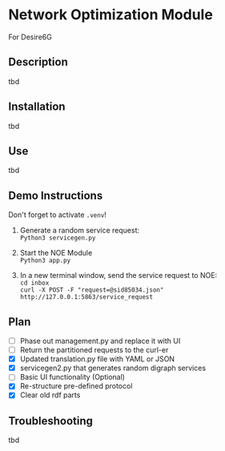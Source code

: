 # Network Optimization Module
For Desire6G

## Description
tbd

## Installation
tbd

## Use
tbd

## Demo Instructions
Don't forget to activate `.venv`!

1. Generate a random service request:  
`Python3 servicegen.py`

2. Start the NOE Module  
`Python3 app.py`

3. In a new terminal window, send the service request to NOE:  
`cd inbox`  
`curl -X POST -F "request=@sid85034.json" http://127.0.0.1:5863/service_request`

## Plan
- [ ] Phase out management.py and replace it with UI
- [ ] Return the partitioned requests to the curl-er
- [x] Updated translation.py file with YAML or JSON 
- [x] servicegen2.py that generates random digraph services
- [ ] Basic UI functionality (Optional)
- [x] Re-structure pre-defined protocol
- [x] Clear old rdf parts

## Troubleshooting
tbd